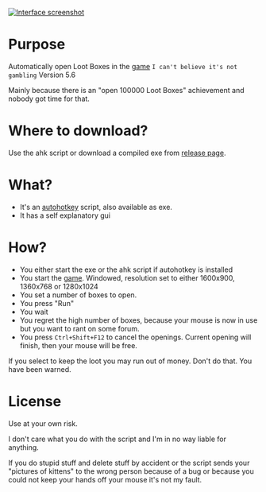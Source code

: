 
[![Interface screenshot](https://i.imgur.com/gS7wXw1.png "Interface screenshot")](https://github.com/3stadt/AutoICBING/releases/)

# Purpose

Automatically open Loot Boxes in the [game](http://store.steampowered.com/app/733990/I_Cant_Believe_Its_Not_Gambling/) `I can't believe it's not gambling` Version 5.6

Mainly because there is an "open 100000 Loot Boxes" achievement and nobody got time for that.

# Where to download?

Use the ahk script or download a compiled exe from [release page](https://github.com/3stadt/AutoICBING/releases/).

# What?

- It's an [autohotkey](https://autohotkey.com/) script, also available as exe.
- It has a self explanatory gui

# How?

- You either start the exe or the ahk script if autohotkey is installed
- You start the [game](http://store.steampowered.com/app/733990/I_Cant_Believe_Its_Not_Gambling/). Windowed, resolution set to either 1600x900, 1360x768 or 1280x1024
- You set a number of boxes to open.
- You press "Run"
- You wait
- You regret the high number of boxes, because your mouse is now in use but you want to rant on some forum.
- You press `Ctrl+Shift+F12` to cancel the openings. Current opening will finish, then your mouse will be free.

If you select to keep the loot you may run out of money. Don't do that. You have been warned.

# License

Use at your own risk.

I don't care what you do with the script and I'm in no way liable for anything.

If you do stupid stuff and delete stuff by accident or the script sends your "pictures of kittens" to the wrong person because of a bug or because you could not keep your hands off your mouse it's not my fault.
